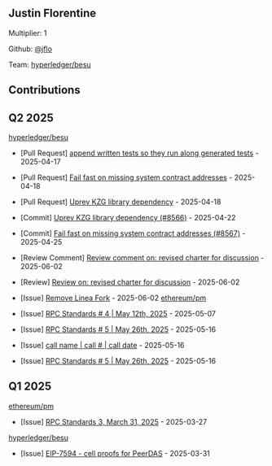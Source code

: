 
## Justin Florentine
Multiplier: 1

Github: [@jflo](https://github.com/jflo)

Team: [hyperledger/besu](https://github.com/hyperledger/besu/pulls?q=author%3Ajflo)

## Contributions

## Q2 2025


[hyperledger/besu](https://github.com/hyperledger/besu)
* [Pull Request] [append written tests so they run along generated tests](https://github.com/hyperledger/besu/pull/8564) - 2025-04-17
* [Pull Request] [Fail fast on missing system contract addresses](https://github.com/hyperledger/besu/pull/8567) - 2025-04-18
* [Pull Request] [Uprev KZG library dependency](https://github.com/hyperledger/besu/pull/8566) - 2025-04-18
* [Commit] [Uprev KZG library dependency (#8566)](https://github.com/hyperledger/besu/commit/248398d65925f595dd9a79a37059c1eb05d38392) - 2025-04-22
* [Commit] [Fail fast on missing system contract addresses (#8567)](https://github.com/hyperledger/besu/commit/f89f214ae524f0ece9b2615cd300d4c52572f375) - 2025-04-25

* [Review Comment] [Review comment on: revised charter for discussion](https://github.com/hyperledger/besu/pull/8716#discussion_r2121409576) - 2025-06-02
* [Review] [Review on: revised charter for discussion](https://github.com/hyperledger/besu/pull/8716#pullrequestreview-2888809959) - 2025-06-02
* [Issue] [Remove Linea Fork](https://github.com/hyperledger/besu/issues/7591) - 2025-06-02
[ethereum/pm](https://github.com/ethereum/pm)
* [Issue] [RPC Standards # 4 | May 12th, 2025](https://github.com/ethereum/pm/issues/1529) - 2025-05-07
* [Issue] [RPC Standards # 5 | May 26th, 2025](https://github.com/ethereum/pm/issues/1546) - 2025-05-16
* [Issue] [call name | call # | call date](https://github.com/ethereum/pm/issues/1545) - 2025-05-16
* [Issue] [RPC Standards # 5 | May 26th, 2025](https://github.com/ethereum/pm/issues/1544) - 2025-05-16
## Q1 2025

[ethereum/pm](https://github.com/ethereum/pm)
* [Issue] [RPC Standards 3, March 31, 2025](https://github.com/ethereum/pm/issues/1413) - 2025-03-27

[hyperledger/besu](https://github.com/hyperledger/besu)
* [Issue] [EIP-7594 - cell proofs for PeerDAS](https://github.com/hyperledger/besu/issues/8497) - 2025-03-31
